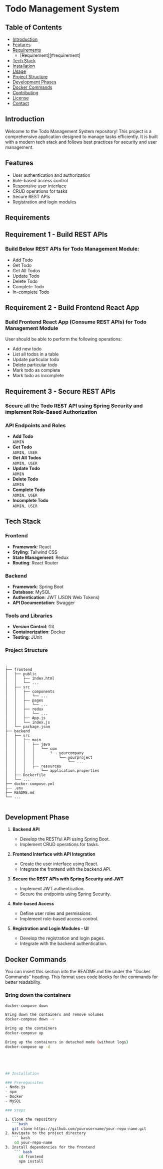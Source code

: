 # Todo Management System

## Table of Contents

- [Introduction](#introduction)
- [Features](#features)
- [Requirements](#requirements)
  - [Requirement][#requirement]
- [Tech Stack](#tech-stack)
- [Installation](#installation)
- [Usage](#usage)
- [Project Structure](#project-structure)
- [Development Phases](#development-phases)
- [Docker Commands](#docker-commands)
- [Contributing](#contributing)
- [License](#license)
- [Contact](#contact)

## Introduction

Welcome to the Todo Management System repository! This project is a comprehensive application designed to manage tasks efficiently. It is built with a modern tech stack and follows best practices for security and user management.

## Features

- User authentication and authorization
- Role-based access control
- Responsive user interface
- CRUD operations for tasks
- Secure REST APIs
- Registration and login modules


## Requirements 

## Requirement 1 - Build REST APIs
### Build Below REST APIs for Todo Management Module:
- Add Todo
- Get Todo
- Get All Todos
- Update Todo
- Delete Todo
- Complete Todo
- In-complete Todo


## Requirement 2 - Build Frontend React App
### Build Frontend React App (Consume REST APIs) for Todo Management Module

User should be able to perform the following operations:
- Add new todo
- List all todos in a table
- Update particular todo
- Delete particular todo
- Mark todo as complete
- Mark todo as incomplete

## Requirement 3 - Secure REST APIs
### Secure all the Todo REST API using Spring Security and implement Role-Based Authorization

### API Endpoints and Roles
- **Add Todo**  
  `ADMIN`
- **Get Todo**  
  `ADMIN, USER`
- **Get All Todos**  
  `ADMIN, USER`
- **Update Todo**  
  `ADMIN`
- **Delete Todo**  
  `ADMIN`
- **Complete Todo**  
  `ADMIN, USER`
- **Incomplete Todo**  
  `ADMIN, USER`



## Tech Stack

### Frontend
- **Framework**: React
- **Styling**: Tailwind CSS
- **State Management**: Redux
- **Routing**: React Router

### Backend
- **Framework**: Spring Boot
- **Database**: MySQL
- **Authentication**: JWT (JSON Web Tokens)
- **API Documentation**: Swagger

### Tools and Libraries
- **Version Control**: Git
- **Containerization**: Docker
- **Testing**: JUnit



### Project Structure
<pre>
<code>
.
├── frontend
│   ├── public
│   │   ├── index.html
│   │   └── ...
│   ├── src
│   │   ├── components
│   │   │   └── ...
│   │   ├── pages
│   │   │   └── ...
│   │   ├── redux
│   │   │   └── ...
│   │   ├── App.js
│   │   └── index.js
│   └── package.json
├── backend
│   ├── src
│   │   ├── main
│   │   │   ├── java
│   │   │   │   └── com
│   │   │   │       └── yourcompany
│   │   │   │           └── yourproject
│   │   │   │               └── ...
│   │   │   ├── resources
│   │   │       └── application.properties
│   ├── Dockerfile
│   └── ...
├── docker-compose.yml
├── .env
├── README.md
└── ...
</code>
</pre>



## Development Phase

1. **Backend API**
   - Develop the RESTful API using Spring Boot.
   - Implement CRUD operations for tasks.

2. **Frontend Interface with API Integration**
   - Create the user interface using React.
   - Integrate the frontend with the backend API.

3. **Secure the REST APIs with Spring Security and JWT**
   - Implement JWT authentication.
   - Secure the endpoints using Spring Security.

4. **Role-based Access**
   - Define user roles and permissions.
   - Implement role-based access control.

5. **Registration and Login Modules - UI**
   - Develop the registration and login pages.
   - Integrate with the backend authentication.


## Docker Commands

You can insert this section into the README.md file under the "Docker Commands" heading. This format uses code blocks for the commands for better readability.

### Bring down the containers
```bash
docker-compose down

Bring down the containers and remove volumes
docker-compose down -v

Bring up the containers
docker-compose up

Bring up the containers in detached mode (without logs)
docker-compose up -d





## Installation

### Prerequisites
- Node.js
- npm
- Docker
- MySQL

### Steps

1. Clone the repository
   ```bash
   git clone https://github.com/yourusername/your-repo-name.git
2. Navigate to the project directory
   ``` bash
    cd your-repo-name
3. Install dependencies for the frontend
    ``` bash
      cd frontend
      npm install
